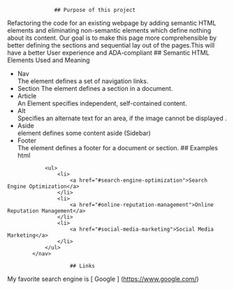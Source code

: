                    ## Purpose of this project 
Refactoring the code for an existing webpage by adding semantic HTML elements and eliminating non-semantic elements which define nothing about its content. Our goal is to make this page more comprehensible by better defining the sections and sequential lay out of the pages.This will have a better User experience and ADA-compliant
                  ## Semantic HTML Elements Used and Meaning
* Nav    
The element defines a set of navigation links.
* Section
The element defines a section in a document.
* Article  
An Element specifies independent, self-contained content.
* Alt      
Specifies an alternate text for an area, if the image cannot be displayed .    
* Aside     
element defines some content aside (Sidebar)
* Footer    
The element defines a footer for a document or section.
                            ## Examples
html                       
```     <nav>
            <ul>
                <li>
                    <a href="#search-engine-optimization">Search Engine Optimization</a>
                </li>
                <li>
                    <a href="#online-reputation-management">Online Reputation Management</a>
                </li>
                <li>
                    <a href="#social-media-marketing">Social Media Marketing</a>
                </li>
            </ul>
        </nav>
 ```       
                        ## Links  
My favorite search engine is [ Google ] (https://www.google.com/)

